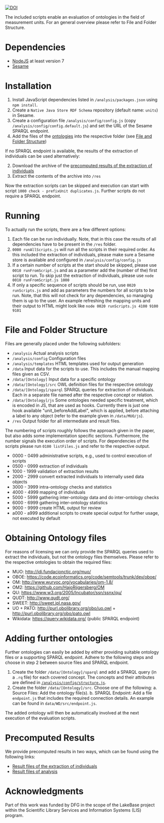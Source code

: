 [![DOI](https://zenodo.org/badge/22096/fusion-jena/unit-ontology-review.svg)](https://zenodo.org/badge/latestdoi/22096/fusion-jena/unit-ontology-review)

The included scripts enable an evaluation of ontologies in the field of measurement units.
For an general overview please refer to File and Folder Structure.

# Dependencies

* [NodeJS](https://nodejs.org/) at least version 7
* [Sesame](http://rdf4j.org/)

# Installation

1. Install JavaScript dependencies listed in `/analysis/packages.json` using `npm install`.
2. Create a `Native Java Store RDF Schema` repository (default name: `units`) in Sesame.
3. Create a configuration file `/analysis/config/config.js` (copy `/analysis/config/config.default.js`) and set the URL of the Sesame SPARQL endpoint.
4. Add the files of the [ontologies](#obtaining-ontology-files) into the respective folder (see [File and Folder Structure](#file-and-folder-structure))

If no SPARQL endpoint is available, the results of the extraction of individuals can be used alternatively:

2. Download the archive of the [precomputed results of the extraction of individuals](#precomputed-results)
3. Extract the contents of the archive into `/res`

Now the extraction scripts can be skipped and execution can start with script `1000 check - prefixUnit duplicates.js`. Further scripts do not require a SPARQL endpoint.

# Running

To actually run the scripts, there are a few different options:

1. Each file can be run individually. Note, that in this case the results of all dependencies have to be present in the `/res` folder.
2. `0000 runAllScripts.js` will run all the scripts in their required order. As this included the extraction of individuals, please make sure a Sesame store is available and configured in `/analysis/config/config.js `
3. If a certain number of scripts at the start should be skipped, please use `0010 runFromScript.js` and as a parameter add the (number of the) first script to run.
To skip just the extraction of individuals, please use
`node 0010 runFromScript.js 1000`
4. If only a specific sequence of scripts should be run, use `0020 runScripts.js` and add as parameters the numbers for all scripts to be run. Note, that this will not check for any dependencies, so managing them is up to the user. An example refreshing the mapping units and their output to HTML might look like
`node 0020 runScripts.js 4100 9100 9101`

# File and Folder Structure

Files are generally placed under the following subfolders:

* `/analysis` Actual analysis scripts
* `/analysis/config` Configuration files
* `/analysis/templates`  HTML templates used for output generation
* `/data` Input data for the scripts to use. This includes the manual mapping files given as CSV.
* `/data/[Ontology]`  Input data for a specific ontology
* `/data/[Ontology]/src`  OWL definition files for the respective ontology
* `/data/[Ontology]/sparql` SPARQL queries for extraction of individuals. Each in a separate file named after the respective concept or relation.
* `/data/[Ontology]/js` Some ontologies needed specific treatment, which is encoded in JS, that are used as hooks. Currently there is just one hook available "unit_beforeAddLabel", which is applied, before attaching a label to any object (refer to the example given in `/data/MUO/js`).
* `/res`  Output folder for all intermediate and result files.

The numbering of scripts roughly follows the approach given in the paper, but also adds some implementation specific sections.
Furthermore, the number signals the execution order of scripts.
For dependencies of the scripts please run `0100 listFiles.js` and refer to the respective output.

* 0000 - 0499 administrative scripts, e.g., used to control execution of scripts 
* 0500 - 0999 extraction of individuals
* 1000 - 1999 validation of extraction results
* 2000 - 2999 convert extracted individuals to internally used data objects
* 3000 - 3999 intra-ontology checks and statistics
* 4000 - 4999 mapping of individuals
* 5000 - 5999 gathering inter-ontology data and do inter-ontology checks
* 6000 - 6999 gathering inter-ontology statistics
* 9000 - 9999 create HTML output for review
* a000 - a999 additional scripts to create special output for further usage, not executed by default

# Obtaining Ontology files

For reasons of licensing we can only provide the SPARQL queries used to extract the individuals, but not the ontology files themselves. Please refer to the respective ontologies to obtain the required files:

* MUO: http://idi.fundacionctic.org/muo/
* OBOE:  https://code.ecoinformatics.org/code/semtools/trunk/dev/oboe/
* OM: http://www.wurvoc.org/vocabularies/om-1.8/
* OM2:  https://github.com/HajoRijgersberg/OM
* QU: https://www.w3.org/2005/Incubator/ssn/ssnx/qu/
* QUDT: http://www.qudt.org/
* SWEET: http://sweet.jpl.nasa.gov/
* UO + PATO: http://purl.obolibrary.org/obo/uo.owl + http://purl.obolibrary.org/obo/pato.owl
* Wikidata: https://query.wikidata.org/ (public SPARQL endpoint)

# Adding further ontologies

Further ontologies can easily be added by either providing suitable ontology files or a supporting SPARQL endpoint. Adhere to the following steps and choose in step 2 between source files and SPARQL endpoint.

1. Create the folder `/data/[Ontology]/sparql` and add a SPARQL query (in a `.rq` file) for each covered concept. The concepts and their attributes are defined in [`/analysis/config/structure.js`](../master/analysis/config/structure.js).
2. Create the folder `/data/[Ontology]/src`. Choose one of the following:
    a. Source Files: Add the ontology file(s).
    b. SPARQL Endpoint: Add a file `endpoint.js` that includes the required connection details. An example can be found in `data/WD/src/endpoint.js`.

The added ontology will then be automatically involved at the next execution of the evaluation scripts. 

# Precomputed Results

We provide precomputed results in two ways, which can be found using the following links:

* [Result files of the extraction of individuals](https://github.com/fusion-jena/unit-ontology-review-results/releases/download/v1.3.0/extracted_individuals.zip)
* [Result files of analysis](https://github.com/fusion-jena/unit-ontology-review-results/archive/v1.3.0.zip)

# Acknowledgments

Part of this work was funded by DFG in the scope of the LakeBase project within the Scientific Library Services and Information Systems (LIS) program.
